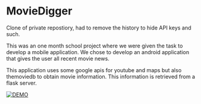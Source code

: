 # MovieDigger

Clone of private repostiory, had to remove the history to hide API keys and such.

This was an one month school project where we were given the task to develop a mobile application. We chose to develop an android application that gives the user all recent movie news.

This application uses some google apis for youtube and maps but also themoviedb to obtain movie information. This information is retrieved from a flask server.

[![DEMO](https://img.youtube.com/vi/dLSPP8pP7b0/0.jpg)](https://youtu.be/dLSPP8pP7b0)
